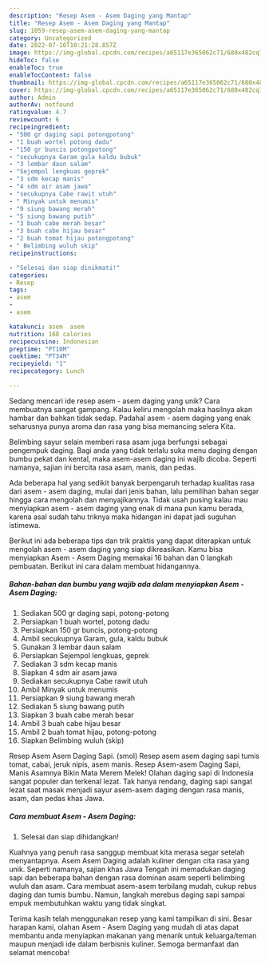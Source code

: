 ```yaml
---
description: "Resep Asem - Asem Daging yang Mantap"
title: "Resep Asem - Asem Daging yang Mantap"
slug: 1059-resep-asem-asem-daging-yang-mantap
category: Uncategorized
date: 2022-07-16T10:21:28.857Z
image: https://img-global.cpcdn.com/recipes/a65117e365062c71/680x482cq70/asem-asem-daging-foto-resep-utama.jpg
hideToc: false
enableToc: true
enableTocContent: false
thumbnail: https://img-global.cpcdn.com/recipes/a65117e365062c71/680x482cq70/asem-asem-daging-foto-resep-utama.jpg
cover: https://img-global.cpcdn.com/recipes/a65117e365062c71/680x482cq70/asem-asem-daging-foto-resep-utama.jpg
author: Admin
authorAv: notfound
ratingvalue: 4.7
reviewcount: 6
recipeingredient:
- "500 gr daging sapi potongpotong"
- "1 buah wortel potong dadu"
- "150 gr buncis potongpotong"
- "secukupnya Garam gula kaldu bubuk"
- "3 lembar daun salam"
- "Sejempol lengkuas geprek"
- "3 sdm kecap manis"
- "4 sdm air asam jawa"
- "secukupnya Cabe rawit utuh"
- " Minyak untuk menumis"
- "9 siung bawang merah"
- "5 siung bawang putih"
- "3 buah cabe merah besar"
- "3 buah cabe hijau besar"
- "2 buah tomat hijau potongpotong"
- " Belimbing wuluh skip"
recipeinstructions:

- "Selesai dan siap dinikmati!"
categories:
- Resep
tags:
- asem
- 
- asem

katakunci: asem  asem 
nutrition: 168 calories
recipecuisine: Indonesian
preptime: "PT10M"
cooktime: "PT34M"
recipeyield: "1"
recipecategory: Lunch

---
```





Sedang mencari ide resep asem - asem daging yang unik? Cara membuatnya sangat gampang. Kalau keliru mengolah maka hasilnya akan hambar dan bahkan tidak sedap. Padahal asem - asem daging yang enak seharusnya punya aroma dan rasa yang bisa memancing selera Kita.





Belimbing sayur selain memberi rasa asam juga berfungsi sebagai pengempuk daging. Bagi anda yang tidak terlalu suka menu daging dengan bumbu pekat dan kental, maka asem-asem daging ini wajib dicoba. Seperti namanya, sajian ini bercita rasa asam, manis, dan pedas.

Ada beberapa hal yang sedikit banyak berpengaruh terhadap kualitas rasa dari asem - asem daging, mulai dari jenis bahan, lalu pemilihan bahan segar hingga cara mengolah dan menyajikannya. Tidak usah pusing kalau mau menyiapkan asem - asem daging yang enak di mana pun kamu berada, karena asal sudah tahu triknya maka hidangan ini dapat jadi suguhan istimewa.






Berikut ini ada beberapa tips dan trik praktis yang dapat diterapkan untuk mengolah asem - asem daging yang siap dikreasikan. Kamu bisa menyiapkan Asem - Asem Daging memakai 16 bahan dan 0 langkah pembuatan. Berikut ini cara dalam membuat hidangannya.

<!--inarticleads1-->

##### Bahan-bahan dan bumbu yang wajib ada dalam menyiapkan Asem - Asem Daging:

1. Sediakan 500 gr daging sapi, potong-potong
1. Persiapkan 1 buah wortel, potong dadu
1. Persiapkan 150 gr buncis, potong-potong
1. Ambil secukupnya Garam, gula, kaldu bubuk
1. Gunakan 3 lembar daun salam
1. Persiapkan Sejempol lengkuas, geprek
1. Sediakan 3 sdm kecap manis
1. Siapkan 4 sdm air asam jawa
1. Sediakan secukupnya Cabe rawit utuh
1. Ambil  Minyak untuk menumis
1. Persiapkan 9 siung bawang merah
1. Sediakan 5 siung bawang putih
1. Siapkan 3 buah cabe merah besar
1. Ambil 3 buah cabe hijau besar
1. Ambil 2 buah tomat hijau, potong-potong
1. Siapkan  Belimbing wuluh (skip)


Resep Asem Asem Daging Sapi. (smol) Resep asem asem daging sapi tumis tomat, cabai, jeruk nipis, asem manis. Resep Asem-asem Daging Sapi, Manis Asamnya Bikin Mata Merem Melek! Olahan daging sapi di Indonesia sangat populer dan terkenal lezat. Tak hanya rendang, daging sapi sangat lezat saat masak menjadi sayur asem-asem daging dengan rasa manis, asam, dan pedas khas Jawa. 

<!--inarticleads2-->

##### Cara membuat Asem - Asem Daging:


1. Selesai dan siap dihidangkan!

Kuahnya yang penuh rasa sanggup membuat kita merasa segar setelah menyantapnya. Asem Asem Daging adalah kuliner dengan cita rasa yang unik. Seperti namanya, sajian khas Jawa Tengah ini memadukan daging sapi dan beberapa bahan dengan rasa dominan asam seperti belimbing wuluh dan asam. Cara membuat asem-asem terbilang mudah, cukup rebus daging dan tumis bumbu. Namun, langkah merebus daging sapi sampai empuk membutuhkan waktu yang tidak singkat. 

Terima kasih telah menggunakan resep yang kami tampilkan di sini. Besar harapan kami, olahan Asem - Asem Daging yang mudah di atas dapat membantu anda menyiapkan makanan yang menarik untuk keluarga/teman maupun menjadi ide dalam berbisnis kuliner. Semoga bermanfaat dan selamat mencoba!
